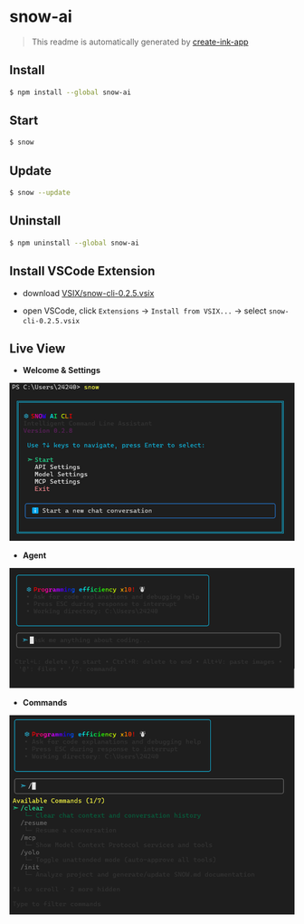 # snow-ai

> This readme is automatically generated by [create-ink-app](https://github.com/vadimdemedes/create-ink-app)

## Install

```bash
$ npm install --global snow-ai
```

## Start
```bash
$ snow
```

## Update
```bash
$ snow --update
```

## Uninstall
```bash
$ npm uninstall --global snow-ai
```

## Install VSCode Extension

* download [VSIX/snow-cli-0.2.5.vsix](https://github.com/MayDay-wpf/snow-cli/blob/main/VSIX/snow-cli-0.2.5.vsix)

* open VSCode, click `Extensions` -> `Install from VSIX...` -> select `snow-cli-0.2.5.vsix`

## Live View
* **Welcome & Settings**

![alt text](image.png)

* **Agent**

![alt text](image-1.png)

* **Commands**

![alt text](image-2.png)
